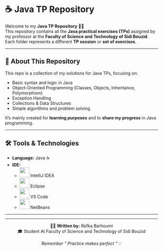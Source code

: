 # ☕ Java TP Repository

Welcome to my **Java TP Repository** 👩‍💻  
This repository contains all the **Java practical exercises (TPs)** assigned by my professor at the **Faculty of Science and Technology of Sidi Bouzid**.  
Each folder represents a different **TP session** or **set of exercises**.

---

## 📂 About This Repository
This repo is a collection of my solutions for Java TPs, focusing on:
- Basic syntax and logic in Java  
- Object-Oriented Programming (Classes, Objects, Inheritance, Polymorphism)  
- Exception Handling  
- Collections & Data Structures  
- Simple algorithms and problem solving  

It’s mainly created for **learning purposes** and to **share my progress** in Java programming.

---

## 🛠️ Tools & Technologies
- **Language:** Java ☕
- **IDE:**
  - <img src="https://cdn.jsdelivr.net/gh/devicons/devicon/icons/intellij/intellij-original.svg" width="32" height="32"> IntelliJ IDEA
  - <img src="https://cdn.jsdelivr.net/gh/devicons/devicon/icons/eclipse/eclipse-original.svg" width="32" height="32"> Eclipse
  - <img src="https://cdn.jsdelivr.net/gh/devicons/devicon/icons/vscode/vscode-original.svg" width="32" height="32"> VS Code
  - <img src="https://cdn.jsdelivr.net/gh/devicons/devicon/icons/netbeans/netbeans-original.svg" width="32" height="32"> NetBeans

---
---

<p align="center">
  👩‍🎓 <b>Written by:</b> Refka Barhoumi <br>
  🎓 Student At Faculty of Science and Technology of Sidi Bouzid <br><br>
  <i> Remember " Practice makes perfect ”</i> 💡
</p>


